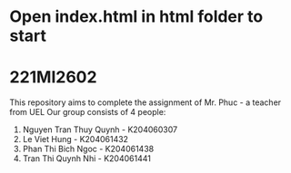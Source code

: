 # Open index.html in html folder to start

# 221MI2602
This repository aims to complete the assignment of Mr. Phuc - a teacher from UEL
Our group consists of 4 people: 
1. Nguyen Tran Thuy Quynh - K204060307
2. Le Viet Hung - K204061432
3. Phan Thi Bich Ngoc - K204061438
4. Tran Thi Quynh Nhi - K204061441

